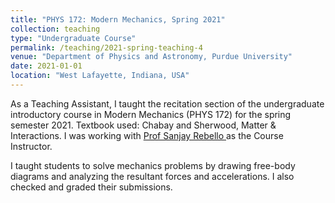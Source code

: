 ```yaml
---
title: "PHYS 172: Modern Mechanics, Spring 2021"
collection: teaching
type: "Undergraduate Course"
permalink: /teaching/2021-spring-teaching-4
venue: "Department of Physics and Astronomy, Purdue University"
date: 2021-01-01
location: "West Lafayette, Indiana, USA"
---
```


As a Teaching Assistant, I taught the recitation section of the undergraduate introductory course in Modern Mechanics (PHYS 172) for the spring semester 2021. Textbook used: Chabay and Sherwood, Matter & Interactions. I was working with <a href="https://www.physics.purdue.edu/people/faculty/rebellos.php">Prof Sanjay Rebello </a> as the Course Instructor.

I taught students to solve mechanics problems by drawing free-body diagrams and analyzing the resultant forces and accelerations. I also checked and graded their submissions. 

